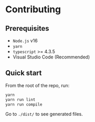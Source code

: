# Contributing
## Prerequisites
* `Node.js` v16
* `yarn`
* `typescript` >= 4.3.5
* Visual Studio Code (Recommended)

## Quick start
From the root of the repo, run:

```sh
yarn
yarn run lint
yarn run compile
```

Go to `./dist/` to see generated files.